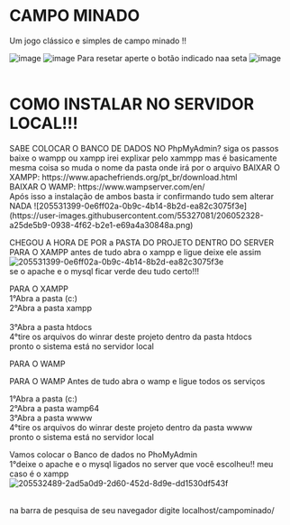 <h1>CAMPO MINADO</h1> 

Um jogo clássico e simples de campo minado !!



![image](https://user-images.githubusercontent.com/55327081/206050212-cd0a82e3-6aa4-4690-b115-03bad98b9401.png)
![image](https://user-images.githubusercontent.com/55327081/206050711-277425c3-8bc4-4719-a5b1-7f0bd94577c5.png)
Para resetar aperte o botão indicado naa seta 
![image](https://user-images.githubusercontent.com/55327081/206050612-b9796c9f-e343-4ac8-aa65-d288887060c2.png)
<br>
<br>

<H1>COMO INSTALAR  NO SERVIDOR LOCAL!!! </H1>
SABE COLOCAR O BANCO DE DADOS NO PhpMyAdmin? siga os passos baixe o wampp ou xampp irei explixar pelo xammpp mas é basicamente mesma coisa so muda o nome da pasta onde irá por o arquivo
BAIXAR O XAMPP: https://www.apachefriends.org/pt_br/download.html <br>
BAIXAR O WAMP: https://www.wampserver.com/en/ <br>
Após isso a instalação de ambos basta ir confirmando tudo sem alterar NADA
![205531399-0e6ff02a-0b9c-4b14-8b2d-ea82c3075f3e](https://user-images.githubusercontent.com/55327081/206052328-a25de5b9-0938-4f62-b2e1-e69a4a30848a.png)

CHEGOU A HORA DE POR a PASTA DO PROJETO DENTRO DO SERVER 
PARA O XAMPP antes de tudo abra o xampp e ligue deixe ele assim <br>
![205531399-0e6ff02a-0b9c-4b14-8b2d-ea82c3075f3e](https://user-images.githubusercontent.com/55327081/206052362-15f09807-4daf-420c-a588-83a029785e15.png) <br>
se o apache e o mysql ficar verde deu tudo certo!!!

PARA O XAMPP<br>
1°Abra a pasta (c:)<br>
2°Abra a pasta xampp<br><br>
3°Abra a pasta htdocs<br>
4°tire os arquivos do winrar deste projeto dentro da pasta htdocs <br>
pronto o sistema está no servidor local <br>

PARA O WAMP<br>

PARA O WAMP Antes de tudo abra o wamp e ligue todos os serviços <br>  

1°Abra a pasta (c:)<br>
2°Abra a pasta wamp64<br>
3°Abra a pasta wwww<br>
4°tire os arquivos do winrar deste projeto dentro da pasta wwww<br>
pronto o sistema está no servidor local<br>

Vamos colocar o Banco de dados no PhoMyAdmin <br>
1°deixe o apache e o mysql ligados no server que você escolheu!! meu caso é o xampp <br>
![205532489-2ad5a0d9-2d60-452d-8d9e-dd1530df543f](https://user-images.githubusercontent.com/55327081/206052427-296168cd-2cec-4bca-839c-1eec47d8e564.png) <br>

<br>  na barra de pesquisa de seu  navegador  digite  localhost/campominado/
  



